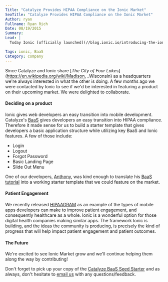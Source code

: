 ```yaml
---
Title: "Catalyze Provides HIPAA Compliance on the Ionic Market"
SeoTitle: "Catalyze Provides HIPAA Compliance on the Ionic Market"
Author: ryan
Fullname: Ryan Rich
Date: 08/19/2015
Summary: 
Lead: |
  Today Ionic [officially launched](//blog.ionic.io/introducing-the-ionic-market-buy-and-sell-ionic-starters-plugins-and-themes/) their new [market](//market.ionic.io) which gives developers the opportunity to buy and sell Ionic goods such as, plugins, templates and starter projects.

Tags: ionic, BaaS
Category: company
---
```

Since Catalyze and Ionic share [_The City of Four Lakes_](https://en.wikipedia.org/wiki/Madison, _Wisconsin) as a headquarters we're always interested in what the other is doing. A few months ago we were contacted by Ionic to see if we'd be interested in featuring a product on their upcoming market. We were delighted to collaborate.

#### Deciding on a product

Ionic gives web developers an easy transition into mobile development. Catalyze's [BaaS](//catalyze.io/baas) gives developers an easy transition into HIPAA compliance. Therefore it made sense for us to build a starter template that gives developers a basic application structure while utilizing key BaaS and Ionic features. A few of those include:

- Login
- Logout
- Forgot Password
- Basic Landing Page
- Slide Out Menu

One of our developers, [Anthony](https://www.linkedin.com/in/anthonypleshek), was kind enough to translate his [BaaS tutorial](//catalyze.io/blog/create-a-hipaa-compliant-mobile-application-with-ionic-and-the-catalyze-api) into a working starter template that we could feature on the market.

#### Patient Engagement

We recently released [HIPAAGRAM](http://hipaagr.am) as an example of the types of mobile apps developers can make to improve patient engagement, and consequently healthcare as a whole. Ionic is a wonderful option for those digital health companies making similar apps. The framework Ionic is building, and the ideas the community is producing, is precisely the kind of progress that will help impact patient engagement and patient outcomes.

#### The Future

We're excited to see Ionic Market grow and we'll continue helping them along the way by contributing!

Don't forget to pick up your copy of the [Catalyze BaaS Seed Starter](//market.ionic.io/starters/catalyze-baas-seed) and as always, don't hesitate to [email us](mailto:hello@catalyze.io) with any questions/feedback.

